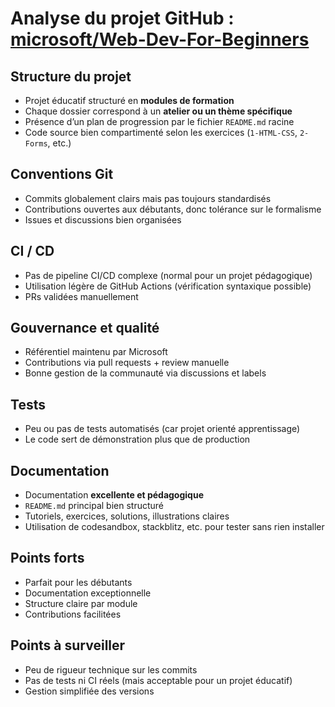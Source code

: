 #  Analyse du projet GitHub : [microsoft/Web-Dev-For-Beginners](https://github.com/microsoft/Web-Dev-For-Beginners)

##  Structure du projet

- Projet éducatif structuré en **modules de formation**
- Chaque dossier correspond à un **atelier ou un thème spécifique**
- Présence d’un plan de progression par le fichier `README.md` racine
- Code source bien compartimenté selon les exercices (`1-HTML-CSS`, `2-Forms`, etc.)

##  Conventions Git

- Commits globalement clairs mais pas toujours standardisés
- Contributions ouvertes aux débutants, donc tolérance sur le formalisme
- Issues et discussions bien organisées

##  CI / CD

- Pas de pipeline CI/CD complexe (normal pour un projet pédagogique)
- Utilisation légère de GitHub Actions (vérification syntaxique possible)
- PRs validées manuellement

##  Gouvernance et qualité

- Référentiel maintenu par Microsoft
- Contributions via pull requests + review manuelle
- Bonne gestion de la communauté via discussions et labels

##  Tests

- Peu ou pas de tests automatisés (car projet orienté apprentissage)
- Le code sert de démonstration plus que de production

##  Documentation

- Documentation **excellente et pédagogique**
- `README.md` principal bien structuré
- Tutoriels, exercices, solutions, illustrations claires
- Utilisation de codesandbox, stackblitz, etc. pour tester sans rien installer

##  Points forts

- Parfait pour les débutants
- Documentation exceptionnelle
- Structure claire par module
- Contributions facilitées

##  Points à surveiller

- Peu de rigueur technique sur les commits
- Pas de tests ni CI réels (mais acceptable pour un projet éducatif)
- Gestion simplifiée des versions